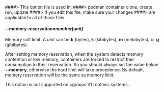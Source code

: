 ####> This option file is used in:
####>   podman container clone, create, run, update
####> If you edit this file, make sure your changes
####> are applicable to all of those files.
#### **--memory-reservation**=*number[unit]*

Memory soft limit. A _unit_ can be **b** (bytes), **k** (kibibytes), **m** (mebibytes), or **g** (gibibytes).

After setting memory reservation, when the system detects memory contention
or low memory, containers are forced to restrict their consumption to their
reservation. So you should always set the value below **--memory**, otherwise the
hard limit will take precedence. By default, memory reservation will be the same
as memory limit.

This option is not supported on cgroups V1 rootless systems.
